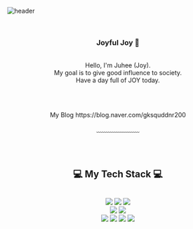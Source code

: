 ![header](https://capsule-render.vercel.app/api?type=wave&color=auto&height=300&section=header&text=capsule%20render&fontSize=90)

<div align = "center">

<br/>
<h3>Joyful Joy 🥳</h3><br/>
Hello, I'm Juhee (Joy).<br/>
My goal is to give good influence to society.<br/>
Have a day full of JOY today.


<br/><br/>

 
 </h1>My Blog</h1>
 https://blog.naver.com/gksquddnr200
  
﹏﹏﹏﹏﹏﹏﹏

<br/><br/>
 
<h2>💻 My Tech Stack 💻</h2>
 
<br/>


<img src="https://img.shields.io/badge/HTML-E34F26?style=flat-square&logo=HTML5&logoColor=white"/>
<img src="https://img.shields.io/badge/CSS-1572B6?style=flat-square&logo=CSS3&logoColor=white"/>
<img src="https://img.shields.io/badge/JavaScript-F7DF1E?style=flat-square&logo=JavaScript&logoColor=white"/>
<br>
<img src="https://img.shields.io/badge/Android_Studio-3766AB?style=flat-square&logo=AndroidStudio&logoColor=white"/>
<img src="https://img.shields.io/badge/Spring-3766AB?style=flat-square&logo=Spring&logoColor=white"/>
<br>
<img src="https://img.shields.io/badge/Java-00979D?style=flat-square&logo=Java&logoColor=white"/>
<img src="https://img.shields.io/badge/Git-F05032?style=flat-square&logo=Git&logoColor=white"/>
 <img src="https://img.shields.io/badge/Python-3776AB?style=flat-square&logo=Python&logoColor=white"/>
<img src="https://img.shields.io/badge/C-A8B9CC?style=flat-square&logo=C&logoColor=white"/>

</div>

<br/>
